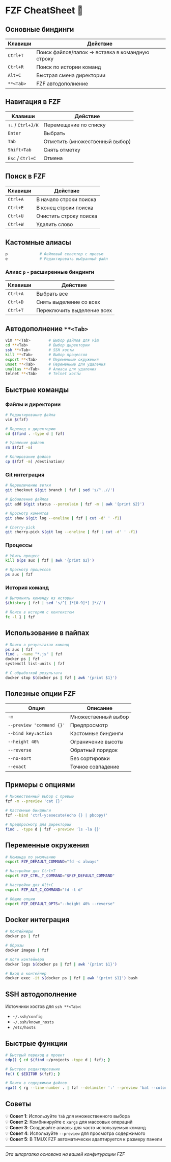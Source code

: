 # FZF CheatSheet 🚀

## Основные биндинги

| Клавиши   | Действие                                        |
| --------- | ----------------------------------------------- |
| `Ctrl+T`  | Поиск файлов/папок → вставка в командную строку |
| `Ctrl+R`  | Поиск по истории команд                         |
| `Alt+C`   | Быстрая смена директории                        |
| `**<Tab>` | FZF автодополнение                              |

## Навигация в FZF

| Клавиши           | Действие                       |
| ----------------- | ------------------------------ |
| `↑↓` / `Ctrl+J/K` | Перемещение по списку          |
| `Enter`           | Выбрать                        |
| `Tab`             | Отметить (множественный выбор) |
| `Shift+Tab`       | Снять отметку                  |
| `Esc` / `Ctrl+C`  | Отмена                         |

## Поиск в FZF

| Клавиши  | Действие               |
| -------- | ---------------------- |
| `Ctrl+A` | В начало строки поиска |
| `Ctrl+E` | В конец строки поиска  |
| `Ctrl+U` | Очистить строку поиска |
| `Ctrl+W` | Удалить слово          |

## Кастомные алиасы

```bash
p              # Файловый селектор с превью
e              # Редактировать выбранный файл
```

### Алиас `p` - расширенные биндинги

| Клавиши  | Действие                   |
| -------- | -------------------------- |
| `Ctrl+A` | Выбрать все                |
| `Ctrl+D` | Снять выделение со всех    |
| `Ctrl+T` | Переключить выделение всех |

## Автодополнение `**<Tab>`

```bash
vim **<Tab>        # Выбор файлов для vim
cd **<Tab>         # Выбор директории
ssh **<Tab>        # SSH хосты
kill **<Tab>       # Выбор процессов
export **<Tab>     # Переменные окружения
unset **<Tab>      # Переменные для удаления
unalias **<Tab>    # Алиасы для удаления
telnet **<Tab>     # Telnet хосты
```

## Быстрые команды

### Файлы и директории

```bash
# Редактирование файла
vim $(fzf)

# Переход в директорию
cd $(find . -type d | fzf)

# Удаление файлов
rm $(fzf -m)

# Копирование файлов
cp $(fzf -m) /destination/
```

### Git интеграция

```bash
# Переключение ветки
git checkout $(git branch | fzf | sed 's/^..//')

# Добавление файлов
git add $(git status --porcelain | fzf -m | awk '{print $2}')

# Просмотр коммитов
git show $(git log --oneline | fzf | cut -d' ' -f1)

# Cherry-pick
git cherry-pick $(git log --oneline | fzf | cut -d' ' -f1)
```

### Процессы

```bash
# Убить процесс
kill $(ps aux | fzf | awk '{print $2}')

# Просмотр процессов
ps aux | fzf
```

### История команд

```bash
# Выполнить команду из истории
$(history | fzf | sed 's/^[ ]*[0-9]*[ ]*//')

# Поиск в истории с контекстом
fc -l 1 | fzf
```

## Использование в пайпах

```bash
# Поиск в результатах команд
ps aux | fzf
find . -name "*.js" | fzf
docker ps | fzf
systemctl list-units | fzf

# С обработкой результата
docker stop $(docker ps | fzf | awk '{print $1}')
```

## Полезные опции FZF

| Опция                    | Описание            |
| ------------------------ | ------------------- |
| `-m`                     | Множественный выбор |
| `--preview 'command {}'` | Предпросмотр        |
| `--bind key:action`      | Кастомные биндинги  |
| `--height 40%`           | Ограничение высоты  |
| `--reverse`              | Обратный порядок    |
| `--no-sort`              | Без сортировки      |
| `--exact`                | Точное совпадение   |

## Примеры с опциями

```bash
# Множественный выбор с превью
fzf -m --preview 'cat {}'

# Кастомные биндинги
fzf --bind 'ctrl-y:execute(echo {} | pbcopy)'

# Предпросмотр для директорий
find . -type d | fzf --preview 'ls -la {}'
```

## Переменные окружения

```bash
# Команда по умолчанию
export FZF_DEFAULT_COMMAND="fd -c always"

# Настройки для Ctrl+T
export FZF_CTRL_T_COMMAND="$FZF_DEFAULT_COMMAND"

# Настройки для Alt+C
export FZF_ALT_C_COMMAND="fd -t d"

# Общие опции
export FZF_DEFAULT_OPTS="--height 40% --reverse"
```

## Docker интеграция

```bash
# Контейнеры
docker ps | fzf

# Образы
docker images | fzf

# Логи контейнера
docker logs $(docker ps | fzf | awk '{print $1}')

# Вход в контейнер
docker exec -it $(docker ps | fzf | awk '{print $1}') bash
```

## SSH автодополнение

Источники хостов для `ssh **<Tab>`:

- `~/.ssh/config`
- `~/.ssh/known_hosts`
- `/etc/hosts`

## Быстрые функции

```bash
# Быстрый переход в проект
cdp() { cd $(find ~/projects -type d | fzf); }

# Быстрое редактирование
fe() { $EDITOR $(fzf); }

# Поиск в содержимом файлов
rga() { rg --line-number . | fzf --delimiter ':' --preview 'bat --color=always --highlight-line {2} {1}'; }
```

## Советы

💡 **Совет 1**: Используйте `Tab` для множественного выбора  
💡 **Совет 2**: Комбинируйте с `xargs` для массовых операций  
💡 **Совет 3**: Создавайте алиасы для часто используемых команд  
💡 **Совет 4**: Используйте `--preview` для просмотра содержимого  
💡 **Совет 5**: В TMUX FZF автоматически адаптируется к размеру панели

---

_Эта шпаргалка основана на вашей конфигурации FZF_
